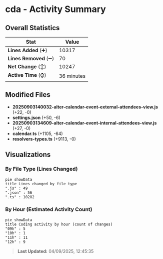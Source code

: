 # cda - Activity Summary 

## Overall Statistics

| Stat                   | Value                                                             |
| ---------------------- | ----------------------------------------------------------------- |
| **Lines Added** (➕)   | 10317                                          |
| **Lines Removed** (➖) | 70                                        |
| **Net Change** (↕)    | 10247                |
| **Active Time** (⌚)   | 36 minutes |


## Modified Files
- **20250903140032-alter-calendar-event-external-attendees-view.js** (+22, -0)
- **settings.json** (+50, -6)
- **20250903134609-alter-calendar-event-internal-attendees-view.js** (+27, -0)
- **calendar.ts** (+1105, -64)
- **resolvers-types.ts** (+9113, -0)

## Visualizations

### By File Type (Lines Changed)

```mermaid
pie showData
title Lines changed by file type
".js" : 49
".json" : 56
".ts" : 10282
```

### By Hour (Estimated Activity Count)

```mermaid
pie showData
title Coding activity by hour (count of changes)
"09h" : 5
"10h" : 1
"11h" : 11
"12h" : 9
```


> **Last Updated:** 04/09/2025, 12:45:35
